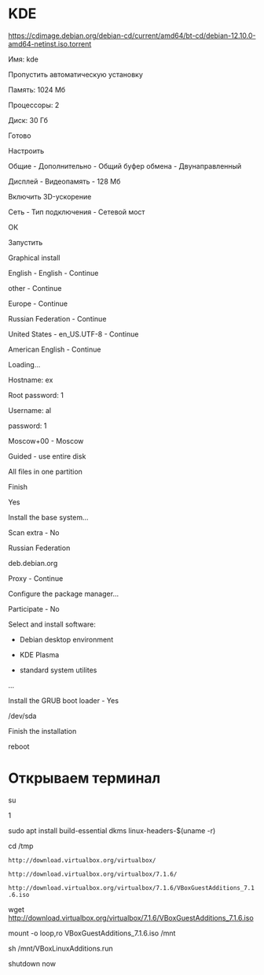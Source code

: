 # KDE

https://cdimage.debian.org/debian-cd/current/amd64/bt-cd/debian-12.10.0-amd64-netinst.iso.torrent

Имя: kde

Пропустить автоматическую установку

Память: 1024 Мб

Процессоры: 2

Диск: 30 Гб

Готово

Настроить

Общие - Дополнительно - Общий буфер обмена - Двунаправленный

Дисплей - Видеопамять - 128 Мб

Включить 3D-ускорение

Сеть - Тип подключения - Сетевой мост

ОК

Запустить

Graphical install

English - English - Continue

other - Continue

Europe - Continue

Russian Federation - Continue

United States - en_US.UTF-8 - Continue

American English - Continue

Loading...

Hostname: ex

Root password: 1

Username: al

password: 1

Moscow+00 - Moscow

Guided - use entire disk

All files in one partition

Finish

Yes

Install the base system...

Scan extra - No

Russian Federation

deb.debian.org

Proxy - Continue

Configure the package manager...

Participate - No

Select and install software:

- Debian desktop environment

- KDE Plasma

- standard system utilites

...

Install the GRUB boot loader - Yes

/dev/sda

Finish the installation

reboot

# Открываем терминал

su

1

sudo apt install build-essential dkms linux-headers-$(uname -r)

cd /tmp

`http://download.virtualbox.org/virtualbox/`

`http://download.virtualbox.org/virtualbox/7.1.6/`

`http://download.virtualbox.org/virtualbox/7.1.6/VBoxGuestAdditions_7.1.6.iso`

wget http://download.virtualbox.org/virtualbox/7.1.6/VBoxGuestAdditions_7.1.6.iso

mount -o loop,ro VBoxGuestAdditions_7.1.6.iso /mnt

sh /mnt/VBoxLinuxAdditions.run

shutdown now








 
















